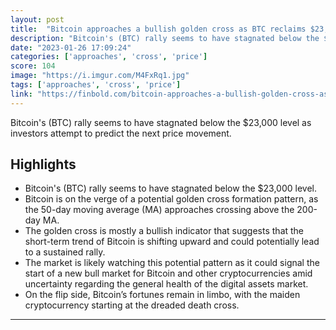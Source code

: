 ```yaml
---
layout: post
title:  "Bitcoin approaches a bullish golden cross as BTC reclaims $23,000"
description: "Bitcoin's (BTC) rally seems to have stagnated below the $23,000 level as investors attempt to predict the next price movement."
date: "2023-01-26 17:09:24"
categories: ['approaches', 'cross', 'price']
score: 104
image: "https://i.imgur.com/M4FxRq1.jpg"
tags: ['approaches', 'cross', 'price']
link: "https://finbold.com/bitcoin-approaches-a-bullish-golden-cross-as-btc-reclaims-23000/"
---
```


Bitcoin's (BTC) rally seems to have stagnated below the $23,000 level as investors attempt to predict the next price movement.

## Highlights

- Bitcoin's (BTC) rally seems to have stagnated below the $23,000 level.
- Bitcoin is on the verge of a potential golden cross formation pattern, as the 50-day moving average (MA) approaches crossing above the 200-day MA.
- The golden cross is mostly a bullish indicator that suggests that the short-term trend of Bitcoin is shifting upward and could potentially lead to a sustained rally.
- The market is likely watching this potential pattern as it could signal the start of a new bull market for Bitcoin and other cryptocurrencies amid uncertainty regarding the general health of the digital assets market.
- On the flip side, Bitcoin’s fortunes remain in limbo, with the maiden cryptocurrency starting at the dreaded death cross.

---
